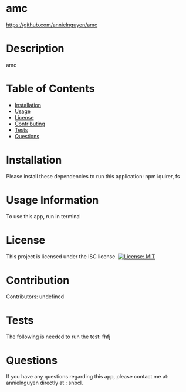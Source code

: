 
  # amc
  https://github.com/annielnguyen/amc
  # Description
  amc
  # Table of Contents 
  * [Installation](#Installation)
  * [Usage](#Usage)
  * [License](#License)
  * [Contributing](#contributing)
  * [Tests](#Tests)
  * [Questions](#Questions)
  
  # Installation
  Please install these dependencies to run this application: npm iquirer, fs
  
  # Usage Information
  To use this app, run in terminal

  # License
  This project is licensed under the ISC license. 
  [![License: MIT](https://img.shields.io/badge/License-ISC-yellow.svg)](https://opensource.org/licenses/MIT)

  # Contribution
  ​Contributors: undefined

  # Tests
  The following is needed to run the test: fhfj

  # Questions
  If you have any questions regarding this app, please contact me at: annielnguyen directly at : snbcl.
  